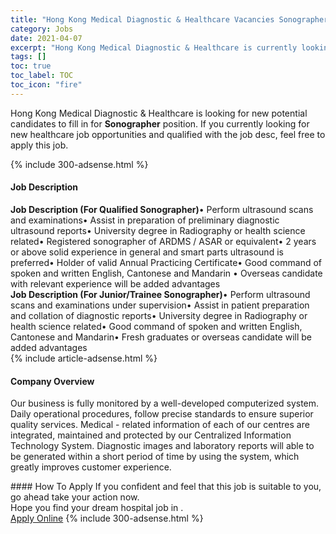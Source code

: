 ```yaml
---
title: "Hong Kong Medical Diagnostic & Healthcare Vacancies Sonographer" 
category: Jobs 
date: 2021-04-07 
excerpt: "Hong Kong Medical Diagnostic & Healthcare is currently looking for suitable person to fill in the Sonographer which positioned at " 
tags: [] 
toc: true 
toc_label: TOC 
toc_icon: "fire" 
--- 
```


<p>Hong Kong Medical Diagnostic & Healthcare is looking for new potential candidates to fill in for <b>Sonographer</b> position. If you currently looking for new healthcare job opportunities and qualified with the job desc, feel free to apply this job.
</p>{% include 300-adsense.html %} 
<div><div><h4>Job Description</h4></div><div><div><span><div><div><strong>Job Description (For Qualified Sonographer)</strong>&#8226; Perform ultrasound scans and examinations&#8226; Assist in preparation of preliminary diagnostic ultrasound reports&#8226; University degree in Radiography or health science related&#8226; Registered sonographer of ARDMS / ASAR or equivalent&#8226; 2 years or above solid experience in general and smart parts ultrasound is preferred&#8226; Holder of valid Annual Practicing Certificate&#8226; Good command of spoken and written English, Cantonese and Mandarin &#8226; Overseas candidate with relevant experience will be added advantages<br><strong>Job Description (For Junior/Trainee Sonographer)</strong>&#8226; Perform ultrasound scans and examinations under supervision&#8226; Assist in patient preparation and collation of diagnostic reports&#8226; University degree in Radiography or health science related&#8226; Good command of spoken and written English, Cantonese and Mandarin&#8226; Fresh graduates or overseas candidate will be added advantages</div></div></span></div></div></div> 
{% include article-adsense.html %} 
<div><div><h4>Company Overview</h4></div><div><div><span><div><p>Our business is fully monitored by a well-developed computerized system. Daily operational procedures, follow precise standards to ensure superior quality services. Medical - related information of each of our centres are integrated, maintained and protected by our Centralized Information Technology System. Diagnostic images and laboratory reports will able to be generated within a short period of time by using the system, which greatly improves customer experience.</p></div></span></div></div></div> 
#### How To Apply 
If you confident and feel that this job is suitable to you, go ahead take your action now. <br/> 
Hope you find your dream hospital job in . <br/> 
<a href="https://www.jobstreet.com.my/en/job/sonographer-4520544?jobId=jobstreet-my-job-4520544" class="btn btn--warning" target="_blank" rel="nofollow noopenner">Apply Online</a> 
{% include 300-adsense.html %} 